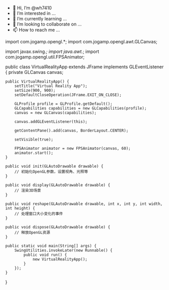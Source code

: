 - 👋 Hi, I’m @wh7410
- 👀 I’m interested in ...
- 🌱 I’m currently learning ...
- 💞️ I’m looking to collaborate on ...
- 📫 How to reach me ...

<!---
wh7410/wh7410 is a ✨ special ✨ repository because its `README.md` (this file) appears on your GitHub profile.
You can click the Preview link to take a look at your changes.
--->
import com.jogamp.opengl.*;
import com.jogamp.opengl.awt.GLCanvas;

import javax.swing.*;
import java.awt.*;
import com.jogamp.opengl.util.FPSAnimator;

public class VirtualRealityApp extends JFrame implements GLEventListener {
    private GLCanvas canvas;

    public VirtualRealityApp() {
        setTitle("Virtual Reality App");
        setSize(900, 900);
        setDefaultCloseOperation(JFrame.EXIT_ON_CLOSE);

        GLProfile profile = GLProfile.getDefault();
        GLCapabilities capabilities = new GLCapabilities(profile);
        canvas = new GLCanvas(capabilities);

        canvas.addGLEventListener(this);

        getContentPane().add(canvas, BorderLayout.CENTER);

        setVisible(true);

        FPSAnimator animator = new FPSAnimator(canvas, 60);
        animator.start();
    }

    public void init(GLAutoDrawable drawable) {
        // 初始化OpenGL参数，设置视角、光照等
    }

    public void display(GLAutoDrawable drawable) {
        // 渲染3D场景
    }

    public void reshape(GLAutoDrawable drawable, int x, int y, int width, int height) {
        // 处理窗口大小变化的事件
    }

    public void dispose(GLAutoDrawable drawable) {
        // 释放OpenGL资源
    }

    public static void main(String[] args) {
        SwingUtilities.invokeLater(new Runnable() {
            public void run() {
                new VirtualRealityApp();
            }
        });
    }
}
